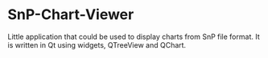 # SnP-Chart-Viewer
Little application that could be used to display charts from SnP file format. It is written in Qt using widgets, QTreeView and QChart.
